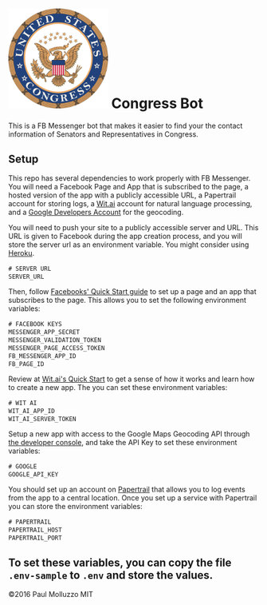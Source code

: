 # <img src="./public/assets/congress.png" width="200px"> Congress Bot

This is a FB Messenger bot that makes it easier to find your the contact information of Senators and Representatives in Congress.

## Setup

This repo has several dependencies to work properly with FB Messenger. You will need a Facebook Page and App that is subscribed to the page, a hosted version of the app with a publicly accessible URL, a Papertrail account for storing logs, a [Wit.ai](https://wit.ai/) account for natural language processing, and a [Google Developers Account](https://developers.google.com/) for the geocoding.

You will need to push your site to a publicly accessible server and URL. This URL is given to Facebook during the app creation process, and you will store the server url as an environment variable. You might consider using [Heroku](https://heroku.com).

```
# SERVER URL
SERVER_URL
```

Then, follow [Facebooks' Quick Start guide](https://developers.facebook.com/docs/messenger-platform/guides/quick-start) to set up a page and an app that subscribes to the page. This allows you to set the following environment variables:

```
# FACEBOOK KEYS
MESSENGER_APP_SECRET
MESSENGER_VALIDATION_TOKEN
MESSENGER_PAGE_ACCESS_TOKEN
FB_MESSENGER_APP_ID
FB_PAGE_ID
```

Review at [Wit.ai's Quick Start](https://wit.ai/docs/quickstart) to get a sense of how it works and learn how to create a new app. The you can set these environment variables:

```
# WIT AI
WIT_AI_APP_ID
WIT_AI_SERVER_TOKEN
```

Setup a new app with access to the Google Maps Geocoding API through [the developer console](https://console.developers.google.com/apis/credentials?project=_), and take the API Key to set these environment variables:

```
# GOOGLE
GOOGLE_API_KEY
```

You should set up an account on [Papertrail](https://papertrailapp.com/) that allows you to log events from the app to a central location. Once you set up a service with Papertrail you can store the environment variables:

```
# PAPERTRAIL
PAPERTRAIL_HOST
PAPERTRAIL_PORT
```

To set these variables, you can copy the file `.env-sample` to `.env` and store the values.
---

©2016 Paul Molluzzo
MIT
